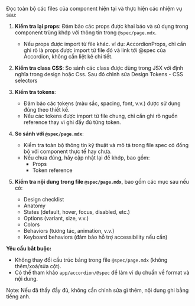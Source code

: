 Đọc toàn bộ các files của component  hiện tại và thực hiện các nhiệm vụ sau:

1. **Kiểm tra lại props**: Đảm bảo các props được khai báo và sử dụng trong component trùng khớp với thông tin trong `@spec/page.mdx`.  
   - Nếu props được import từ file khác. ví dụ: AccordionProps, chỉ cần ghi rõ là props được import từ file đó và link tới @spec của Accordion, không cần liệt kê chi tiết.

2. **Kiểm tra class CSS**: So sánh các class được dùng trong JSX với định nghĩa trong design hoặc Css. Sau đó chỉnh sửa Design Tokens - CSS selectors

3. **Kiểm tra tokens**:  
   - Đảm bảo các tokens (màu sắc, spacing, font, v.v.) được sử dụng đúng theo thiết kế.  
   - Nếu các tokens được import từ file chung, chỉ cần ghi rõ nguồn reference thay vì ghi đầy đủ từng token.

4. **So sánh với `@spec/page.mdx`**:  
   - Kiểm tra toàn bộ thông tin kỹ thuật và mô tả trong file spec có đồng bộ với component thực tế hay chưa.  
   - Nếu chưa đúng, hãy cập nhật lại để khớp, bao gồm:
     - Props
     - Token reference

5. **Kiểm tra nội dung trong file `@spec/page.mdx`**, bao gồm các mục sau nếu có:
   - Design checklist
   - Anatomy
   - States (default, hover, focus, disabled, etc.)
   - Options (variant, size, v.v.)
   - Colors
   - Behaviors (tương tác, animation, v.v.)
   - Keyboard behaviors (đảm bảo hỗ trợ accessibility nếu cần)

**Yêu cầu bắt buộc:**
- Không thay đổi cấu trúc bảng trong file `@spec/page.mdx` (không thêm/xoá/sửa cột).
- Có thể tham khảo `app/accordion/@spec` để làm ví dụ chuẩn về format và nội dung.

Note: Nếu đã thấy đầy đủ, không cần chỉnh sửa gì thêm, nội dung ghi bằng tiếng anh.
